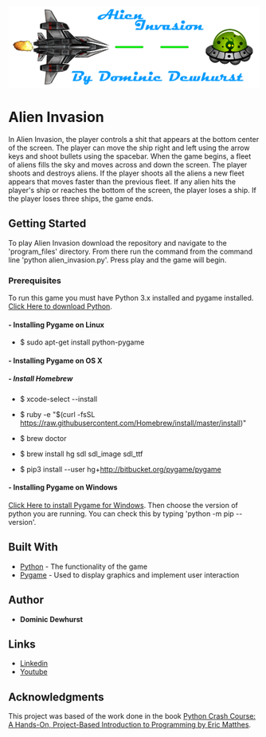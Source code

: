 ![](/images/logos/logo_white.jpg?raw=True "Alien Invasion")
# Alien Invasion

In Alien Invasion, the player controls a shit that appears at the bottom center of the screen. The player can move the ship right and left using the arrow keys and shoot bullets using the spacebar. When the game begins, a fleet of aliens fills the sky and moves across and down the screen. The player shoots and destroys aliens. If the player shoots all the aliens a new fleet appears that moves faster than the previous fleet. If any alien hits the player's ship or reaches the bottom of the screen, the player loses a ship. If the player loses three ships, the game ends.

## Getting Started

To play Alien Invasion download the repository and navigate to the 'program_files' directory. From there run the command from the command line 'python alien_invasion.py'. Press play and the game will begin.

### Prerequisites

To run this game you must have Python 3.x installed and pygame installed. [Click Here to download Python](https://www.python.org).

#### - Installing Pygame on Linux 

* $ sudo apt-get install python-pygame

#### - Installing Pygame on OS X

##### - Install Homebrew

* $ xcode-select --install
* $ ruby -e "$(curl -fsSL https://raw.githubusercontent.com/Homebrew/install/master/install)"
* $ brew doctor

* $ brew install hg sdl sdl_image sdl_ttf
* $ pip3 install --user hg+http://bitbucket.org/pygame/pygame

#### - Installing Pygame on Windows

[Click Here to install Pygame for Windows](https://bitbucket.org/pygame/pygame/downloads/). Then choose the version of python you are running. You can check this by typing 'python -m pip --version'.

## Built With
* [Python](https://www.python.org/) - The functionality of the game
* [Pygame](https://www.pygame.org/news) - Used to display graphics and implement user interaction

## Author

* **Dominic Dewhurst**

## Links
* [Linkedin](https://www.linkedin.com/in/dominic-dewhurst-b1a971129)
* [Youtube](https://www.youtube.com/channel/UCPrj3XZlY39YiaHc6yaodLg)

## Acknowledgments

This project was based of the work done in the book [Python Crash Course: A Hands-On, Project-Based Introduction to Programming by Eric Matthes](https://www.amazon.com/Python-Crash-Course-Hands-Project-Based/dp/1593276036/ref=sr_1_1?ie=UTF8&qid=1499567328&sr=8-1&keywords=python+crash+course).
